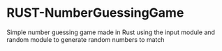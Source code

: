 # RUST-NumberGuessingGame
Simple number guessing game made in Rust using the input module and random module to generate random numbers to match
